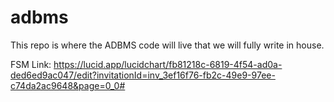 # adbms
This repo is where the ADBMS code will live that we will fully write in house.

FSM Link: https://lucid.app/lucidchart/fb81218c-6819-4f54-ad0a-ded6ed9ac047/edit?invitationId=inv_3ef16f76-fb2c-49e9-97ee-c74da2ac9648&page=0_0#
